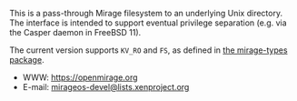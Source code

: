 This is a pass-through Mirage filesystem to an underlying Unix directory.  The
interface is intended to support eventual privilege separation (e.g. via the
Casper daemon in FreeBSD 11).

The current version supports `KV_RO` and `FS`, as defined in [the mirage-types package](https://github.com/mirage/mirage).

* WWW: <https://openmirage.org>
* E-mail: <mirageos-devel@lists.xenproject.org>
